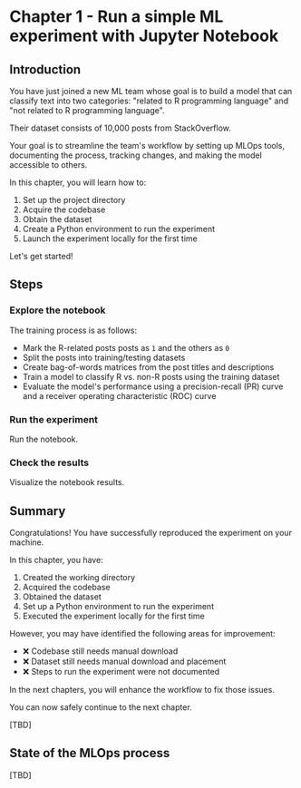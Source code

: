 # Chapter 1 - Run a simple ML experiment with Jupyter Notebook

## Introduction

You have just joined a new ML team whose goal is to build a model that can
classify text into two categories: "related to R programming language" and "not
related to R programming language".

Their dataset consists of 10,000 posts from StackOverflow.

Your goal is to streamline the team's workflow by setting up MLOps tools,
documenting the process, tracking changes, and making the model accessible to
others.


In this chapter, you will learn how to:

1. Set up the project directory
2. Acquire the codebase
3. Obtain the dataset
4. Create a Python environment to run the experiment
5. Launch the experiment locally for the first time

Let's get started!

## Steps

### Explore the notebook

The training process is as follows:

- Mark the R-related posts posts as `1` and the others as `0`
- Split the posts into training/testing datasets
- Create bag-of-words matrices from the post titles and descriptions
- Train a model to classify R vs. non-R posts using the training dataset
- Evaluate the model's performance using a precision-recall (PR) curve and a
receiver operating characteristic (ROC) curve



### Run the experiment

Run the notebook.

### Check the results

Visualize the notebook results.

## Summary

Congratulations! You have successfully reproduced the experiment on your machine.

In this chapter, you have:

1. Created the working directory
2. Acquired the codebase
3. Obtained the dataset
4. Set up a Python environment to run the experiment
5. Executed the experiment locally for the first time

However, you may have identified the following areas for improvement:

- ❌ Codebase still needs manual download
- ❌ Dataset still needs manual download and placement
- ❌ Steps to run the experiment were not documented

In the next chapters, you will enhance the workflow to fix those issues.

You can now safely continue to the next chapter.

[TBD]

## State of the MLOps process

[TBD]